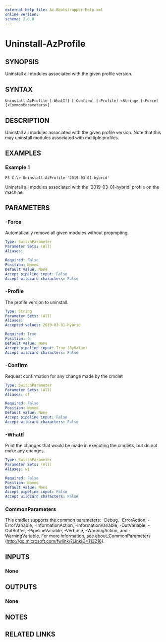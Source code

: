 ```yaml
---
external help file: Az.Bootstrapper-help.xml
online version: 
schema: 2.0.0
---
```


# Uninstall-AzProfile

## SYNOPSIS
Uninstall all modules associated with the given profile version.

## SYNTAX

```
Uninstall-AzProfile [-WhatIf] [-Confirm] [-Profile] <String> [-Force] [<CommonParameters>]
```

## DESCRIPTION
Uninstall all modules associated with the given profile version.  Note that this may uninstall modules associated with multiple profiles.

## EXAMPLES

### Example 1
```
PS C:\> Uninstall-AzProfile '2019-03-01-hybrid'
```

Uninstall all modules associated with the '2019-03-01-hybrid' profile on the machine

## PARAMETERS

### -Force
Automatically remove all given modules without propmpting.

```yaml
Type: SwitchParameter
Parameter Sets: (All)
Aliases: 

Required: False
Position: Named
Default value: None
Accept pipeline input: False
Accept wildcard characters: False
```

### -Profile
The profile version to uninstall.

```yaml
Type: String
Parameter Sets: (All)
Aliases: 
Accepted values: 2019-03-01-hybrid

Required: True
Position: 0
Default value: None
Accept pipeline input: True (ByValue)
Accept wildcard characters: False
```

### -Confirm
Request confirmation for any change made by the cmdlet

```yaml
Type: SwitchParameter
Parameter Sets: (All)
Aliases: cf

Required: False
Position: Named
Default value: None
Accept pipeline input: False
Accept wildcard characters: False
```

### -WhatIf
Print the changes that would be made in executing the cmdlets, but do not make any changes.

```yaml
Type: SwitchParameter
Parameter Sets: (All)
Aliases: wi

Required: False
Position: Named
Default value: None
Accept pipeline input: False
Accept wildcard characters: False
```

### CommonParameters
This cmdlet supports the common parameters: -Debug, -ErrorAction, -ErrorVariable, -InformationAction, -InformationVariable, -OutVariable, -OutBuffer, -PipelineVariable, -Verbose, -WarningAction, and -WarningVariable. For more information, see about_CommonParameters (http://go.microsoft.com/fwlink/?LinkID=113216).

## INPUTS

### None

## OUTPUTS

### None

## NOTES

## RELATED LINKS

